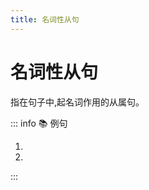 ```yaml
---
title: 名词性从句
---
```


# 名词性从句

指在句子中,起名词作用的从属句。

::: info :books: 例句

1. <grammer-content sentence='**[位置/いち]**を[教え/おしえ]てください。' trans='请告诉我在什么地方。' />
   <grammer-content sentence='**コンサートはどこであるか**[教え/おしえ]てください。' trans='请告诉我音乐会在哪里。' />
2. <grammer-content sentence='お[店/みせ]の[人/ひと]に**[価格/かかく]**を[聞き/きき]ました。' trans='问店员价格。' />
   <grammer-content sentence='お[店/みせ]の[人/ひと]に**お[皿/さら]が[一枚/いっまい]いくらか**[聞き/きき]ました。' trans='问店员一个盘子多少钱。' />

:::
